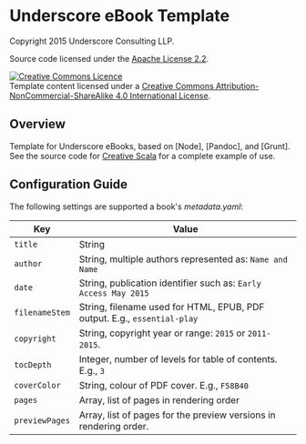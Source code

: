 # Underscore eBook Template

Copyright 2015 Underscore Consulting LLP.

Source code licensed under the [Apache License 2.2][license].

<a rel="license" href="http://creativecommons.org/licenses/by-nc-sa/4.0/"><img alt="Creative Commons Licence" style="border-width:0" src="https://i.creativecommons.org/l/by-nc-sa/4.0/88x31.png" /></a><br />Template content licensed under a <a rel="license" href="http://creativecommons.org/licenses/by-nc-sa/4.0/">Creative Commons Attribution-NonCommercial-ShareAlike 4.0 International License</a>.

## Overview

Template for Underscore eBooks, based on [Node], [Pandoc], and [Grunt].
See the source code for [Creative Scala][creative-scala]
for a complete example of use.

[license]: https://httpd.apache.org/docs/2.2/license.html
[creative-scala]: https://github.com/underscoreio/creative-scala

## Configuration Guide

The following settings are supported a book's _metadata.yaml_:

 Key           | Value
-------------- | -------------
`title`        | String
`author`       | String, multiple authors represented as: `Name and Name`
`date`         | String, publication identifier such as: `Early Access May 2015`
`filenameStem` | String, filename used for HTML, EPUB, PDF output. E.g., `essential-play`
`copyright`    | String, copyright year or range: `2015` or `2011-2015`.
`tocDepth`     | Integer, number of levels for table of contents. E.g., `3`
`coverColor`   | String, colour of PDF cover. E.g., `F58B40`
`pages`        | Array, list of pages in rendering order
`previewPages` | Array, list of pages for the preview versions in rendering order.
